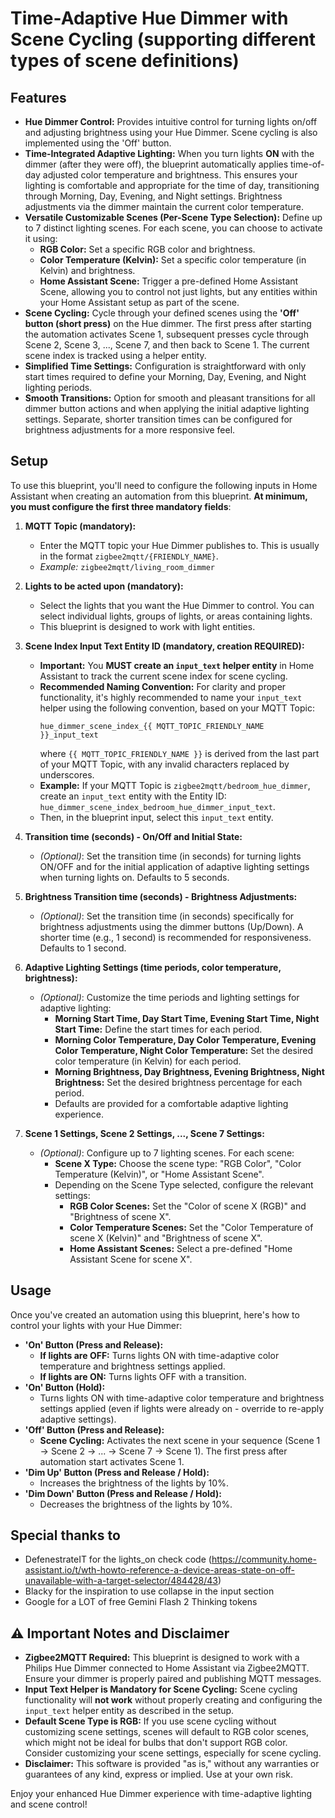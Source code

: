 # Time-Adaptive Hue Dimmer with Scene Cycling (supporting different types of scene definitions)

## Features

  * **Hue Dimmer Control:**  Provides intuitive control for turning lights on/off and adjusting brightness using your Hue Dimmer. Scene cycling is also implemented using the 'Off' button.
  * **Time-Integrated Adaptive Lighting:**  When you turn lights **ON** with the dimmer (after they were off), the blueprint automatically applies time-of-day adjusted color temperature and brightness. This ensures your lighting is comfortable and appropriate for the time of day, transitioning through Morning, Day, Evening, and Night settings. Brightness adjustments via the dimmer maintain the current color temperature.
  * **Versatile Customizable Scenes (Per-Scene Type Selection):** Define up to 7 distinct lighting scenes. For each scene, you can choose to activate it using:
      * **RGB Color:** Set a specific RGB color and brightness.
      * **Color Temperature (Kelvin):** Set a specific color temperature (in Kelvin) and brightness.
      * **Home Assistant Scene:** Trigger a pre-defined Home Assistant Scene, allowing you to control not just lights, but any entities within your Home Assistant setup as part of the scene.
  * **Scene Cycling:**  Cycle through your defined scenes using the **'Off' button (short press)** on the Hue dimmer. The first press after starting the automation activates Scene 1, subsequent presses cycle through Scene 2, Scene 3, ..., Scene 7, and then back to Scene 1. The current scene index is tracked using a helper entity.
  * **Simplified Time Settings:**  Configuration is straightforward with only start times required to define your Morning, Day, Evening, and Night lighting periods.
  * **Smooth Transitions:**  Option for smooth and pleasant transitions for all dimmer button actions and when applying the initial adaptive lighting settings. Separate, shorter transition times can be configured for brightness adjustments for a more responsive feel.

## Setup

To use this blueprint, you'll need to configure the following inputs in Home Assistant when creating an automation from this blueprint.  **At minimum, you must configure the first three mandatory fields**:

1.  **MQTT Topic (mandatory):**

      * Enter the MQTT topic your Hue Dimmer publishes to. This is usually in the format `zigbee2mqtt/{FRIENDLY_NAME}`.
      * *Example:* `zigbee2mqtt/living_room_dimmer`

2.  **Lights to be acted upon (mandatory):**

      * Select the lights that you want the Hue Dimmer to control. You can select individual lights, groups of lights, or areas containing lights.
      * This blueprint is designed to work with light entities.

3.  **Scene Index Input Text Entity ID (mandatory, creation REQUIRED):**

      * **Important:** You **MUST create an `input_text` helper entity** in Home Assistant to track the current scene index for scene cycling.
      * **Recommended Naming Convention:** For clarity and proper functionality, it's highly recommended to name your `input_text` helper using the following convention, based on your MQTT Topic:
        ```
        hue_dimmer_scene_index_{{ MQTT_TOPIC_FRIENDLY_NAME }}_input_text
        ```
        where `{{ MQTT_TOPIC_FRIENDLY_NAME }}` is derived from the last part of your MQTT Topic, with any invalid characters replaced by underscores.
      * **Example:** If your MQTT Topic is `zigbee2mqtt/bedroom_hue_dimmer`, create an `input_text` entity with the Entity ID: `hue_dimmer_scene_index_bedroom_hue_dimmer_input_text`.
      * Then, in the blueprint input, select this `input_text` entity.

4.  **Transition time (seconds) - On/Off and Initial State:**

      * *(Optional)*:  Set the transition time (in seconds) for turning lights ON/OFF and for the initial application of adaptive lighting settings when turning lights on.  Defaults to 5 seconds.

5.  **Brightness Transition time (seconds) - Brightness Adjustments:**

      * *(Optional)*: Set the transition time (in seconds) specifically for brightness adjustments using the dimmer buttons (Up/Down).  A shorter time (e.g., 1 second) is recommended for responsiveness. Defaults to 1 second.

6.  **Adaptive Lighting Settings (time periods, color temperature, brightness):** 
      * *(Optional)*: Customize the time periods and lighting settings for adaptive lighting:
          * **Morning Start Time, Day Start Time, Evening Start Time, Night Start Time:** Define the start times for each period.
          * **Morning Color Temperature, Day Color Temperature, Evening Color Temperature, Night Color Temperature:** Set the desired color temperature (in Kelvin) for each period.
          * **Morning Brightness, Day Brightness, Evening Brightness, Night Brightness:** Set the desired brightness percentage for each period.
          * Defaults are provided for a comfortable adaptive lighting experience.

7.  **Scene 1 Settings, Scene 2 Settings, ..., Scene 7 Settings:** 

      * *(Optional)*: Configure up to 7 lighting scenes. For each scene:
          * **Scene X Type:** Choose the scene type: "RGB Color", "Color Temperature (Kelvin)", or "Home Assistant Scene".
          * Depending on the Scene Type selected, configure the relevant settings:
              * **RGB Color Scenes:** Set the "Color of scene X (RGB)" and "Brightness of scene X".
              * **Color Temperature Scenes:** Set the "Color Temperature of scene X (Kelvin)" and "Brightness of scene X".
              * **Home Assistant Scenes:** Select a pre-defined "Home Assistant Scene for scene X".

## Usage

Once you've created an automation using this blueprint, here's how to control your lights with your Hue Dimmer:

  * **'On' Button (Press and Release):**
      * **If lights are OFF:** Turns lights ON with time-adaptive color temperature and brightness settings applied.
      * **If lights are ON:** Turns lights OFF with a transition.
  * **'On' Button (Hold):**
      * Turns lights ON with time-adaptive color temperature and brightness settings applied (even if lights were already on - override to re-apply adaptive settings).
  * **'Off' Button (Press and Release):**
      * **Scene Cycling:** Activates the next scene in your sequence (Scene 1 -\> Scene 2 -\> ... -\> Scene 7 -\> Scene 1). The first press after automation start activates Scene 1.
  * **'Dim Up' Button (Press and Release / Hold):**
      * Increases the brightness of the lights by 10%.
  * **'Dim Down' Button (Press and Release / Hold):**
      * Decreases the brightness of the lights by 10%.

## Special thanks to
  * DefenestrateIT for the lights_on check code (https://community.home-assistant.io/t/wth-howto-reference-a-device-areas-state-on-off-unavailable-with-a-target-selector/484428/43)
  * Blacky for the inspiration to use collapse in the input section
  * Google for a LOT of free Gemini Flash 2 Thinking tokens


## ⚠️ Important Notes and Disclaimer

  * **Zigbee2MQTT Required:** This blueprint is designed to work with a Philips Hue Dimmer connected to Home Assistant via Zigbee2MQTT. Ensure your dimmer is properly paired and publishing MQTT messages.
  * **Input Text Helper is Mandatory for Scene Cycling:** Scene cycling functionality will **not work** without properly creating and configuring the `input_text` helper entity as described in the setup.
  * **Default Scene Type is RGB:** If you use scene cycling without customizing scene settings, scenes will default to RGB color scenes, which might not be ideal for bulbs that don't support RGB color. Consider customizing your scene settings, especially for scene cycling.
  * **Disclaimer:** This software is provided "as is," without any warranties or guarantees of any kind, express or implied. Use at your own risk.

Enjoy your enhanced Hue Dimmer experience with time-adaptive lighting and scene control\!
